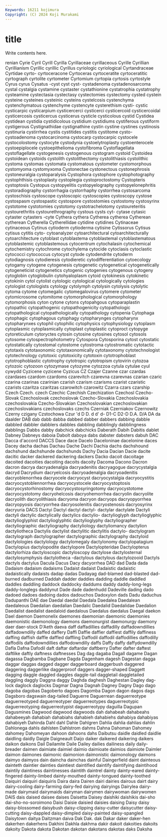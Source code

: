 ```yaml
---
Keywords: 16211 kojimura
Copyright: (C) 2024 Koji Murakami
---
```


# title

Write contents here.



renian Cyrie Cyril
Cyrill Cyrilla Cyrillaceae cyrillaceous Cyrille Cyrillian Cyrillianism Cyrillic cyrillic Cyrillus
cyriologic cyriological Cyrtandraceae Cyrtidae cyrto- cyrtoceracone Cyrtoceras cyrtoceratite cyrtoceratitic cyrtograph
cyrtolite cyrtometer Cyrtomium cyrtopia cyrtosis cyrtostyle Cyrus cyrus Cysatus -cyst
cyst cyst- cystadenoma cystadenosarcoma cystal cystalgia cystamine cystaster cystathionine cystatrophia
cystatrophy cysteamine cystectasia cystectasy cystectomies cystectomy cysted cystein cysteine cysteines
cysteinic cysteins cystelcosis cystenchyma cystenchymatous cystenchyme cystencyte cysterethism cysti- cystic
cysticarpic cysticarpium cysticercerci cysticerci cysticercoid cysticercoidal cysticercosis cysticercus cysticerus cysticle
cysticolous cystid Cystidea cystidean cystidia cystidicolous cystidium cystidiums cystiferous cystiform
cystigerous Cystignathidae cystignathine cystin cystine cystines cystinosis cystinuria cystirrhea cystis
cystitides cystitis cystitome cysto- cystoadenoma cystocarcinoma cystocarp cystocarpic cystocele cystocolostomy
cystocyte cystodynia cystoelytroplasty cystoenterocele cystoepiplocele cystoepithelioma cystofibroma Cystoflagellata cystoflagellate cystogenesis
cystogenous cystogram cystoid Cystoidea cystoidean cystoids cystolith cystolithectomy cystolithiasis cystolithic
cystoma cystomas cystomata cystomatous cystometer cystomorphous cystomyoma cystomyxoma Cystonectae cystonectous
cystonephrosis cystoneuralgia cystoparalysis Cystophora cystophore cystophotography cystophthisis cystoplasty cystoplegia cystoproctostomy
Cystopteris cystoptosis Cystopus cystopyelitis cystopyelography cystopyelonephritis cystoradiography cystorrhagia cystorrhaphy cystorrhea
cystosarcoma cystoschisis cystoscope cystoscopic cystoscopies cystoscopy cystose cystospasm cystospastic cystospore
cystostomies cystostomy cystosyrinx cystotome cystotomies cystotomy cystotrachelotomy cystoureteritis cystourethritis cystourethrography
cystous cysts cyt- cytase cytasic cytaster cytasters -cyte Cythera cythera
Cytherea cytherea Cytherean cytherean Cytherella Cytherellidae cytidine cytidines Cytinaceae cytinaceous
Cytinus cytioderm cytioderma cytisine Cytissorus Cytisus cytisus cytitis cyto- cytoanalyzer
cytoarchitectural cytoarchitecturally cytoarchitecture cytoblast cytoblastema cytoblastemal cytoblastematous cytoblastemic cytoblastemous cytocentrum
cytochalasin cytochemical cytochemistry cytochrome cytochylema cytocide cytoclasis cytoclastic cytococci cytococcus
cytocyst cytode cytodendrite cytoderm cytodiagnosis cytodieresis cytodieretic cytodifferentiation cytoecology cytogamy
cytogene cytogenesis cytogenetic cytogenetical cytogenetically cytogeneticist cytogenetics cytogenic cytogenies cytogenous
cytogeny cytoglobin cytoglobulin cytohyaloplasm cytoid cytokinesis cytokinetic cytokinin cytol cytolist
cytologic cytological cytologically cytologies cytologist cytologists cytology cytolymph cytolysin cytolysis
cytolytic cytoma cytome cytomegalic cytomegalovirus cytomere cytometer cytomicrosome cytomitome cytomorphological
cytomorphology cytomorphosis cyton cytone cytons cytopahgous cytoparaplastin cytopathic cytopathogenic cytopathogenicity
cytopathologic cytopathological cytopathologically cytopathology cytopenia Cytophaga cytophagic cytophagous cytophagy cytopharynges
cytopharynx cytopharynxes cytophil cytophilic cytophysics cytophysiology cytoplasm cytoplasmic cytoplasmically cytoplast
cytoplastic cytoproct cytopyge cytoreticulum cytoryctes cytosin cytosine cytosines cytosol cytosols
cytosome cytospectrophotometry Cytospora Cytosporina cytost cytostatic cytostatically cytostomal cytostome cytostroma
cytostromatic cytotactic cytotaxis cytotaxonomic cytotaxonomically cytotaxonomy cytotechnologist cytotechnology cytotoxic cytotoxicity
cytotoxin cytotrophoblast cytotrophoblastic cytotrophy cytotropic cytotropism cytovirin cytozoa cytozoic cytozoon
cytozymase cytozyme cytozzoa cytula cytulae cyul cywydd Cyzicene cyzicene Cyzicus
CZ Czajer Czanne czar czardas czardases czardom czardoms czarevitch czarevna
czarevnas czarian czaric czarina czarinas czarinian czarish czarism czarisms czarist
czaristic czarists czaritza czaritzas czarowitch czarowitz Czarra czars czarship Czech
Czech. czech Czechic Czechish Czechization Czechosl Czecho-Slovak Czechoslovak czechoslovak Czecho-Slovakia
Czechoslovakia czechoslovakia Czecho-Slovakian Czechoslovakian czechoslovakian czechoslovakians czechoslovaks czechs Czerniak Czerniakov
Czernowitz Czerny czigany Czstochowa Czur 'd D D. d d'
d- D1-C D2-D D.A. D/A DA da daalder DAB dab
dabb dabba dabbed dabber dabbers dabbing dabble dabbled dabbler dabblers
dabbles dabbling dabblingly dabblingness dabblings Dabbs dabby dabchick dabchicks Daberath
Dabih Dabitis dablet Dabney Dabneys daboia Dabolt daboya dabs dabster
dabsters dabuh DAC Dacca d'accord DACCS Dace dace Dacelo Daceloninae
dacelonine daces Dacey dacha dachas Dachau Dache Dachi Dachia dachs
dachshound dachshund dachshunde dachshunds Dachy Dacia Dacian Dacie dacite dacitic
dacker dackered dackering dackers Dacko dacoit dacoitage dacoited dacoities dacoiting
dacoits dacoity Dacoma Dacono Dacron dacron dacrya dacryadenalgia dacryadenitis dacryagogue
dacrycystalgia dacryd Dacrydium dacryelcosis dacryoadenalgia dacryoadenitis dacryoblenorrhea dacryocele dacryocyst dacryocystalgia
dacryocystitis dacryocystoblennorrhea dacryocystocele dacryocystoptosis dacryocystorhinostomy dacryocystosyringotomy dacryocystotome dacryocystotomy dacryohelcosis dacryohemorrhea
dacryolin dacryolite dacryolith dacryolithiasis dacryoma dacryon dacryops dacryopyorrhea dacryopyosis dacryorrhea
dacryosolenitis dacryostenosis dacryosyrinx dacryuria DACS Dactyi Dactyl dactyl dactyl- dactylar
dactylate Dactyli dactyli dactylic dactylically dactylics dactylio- dactylioglyph dactylioglyphic dactylioglyphist
dactylioglyphtic dactylioglyphy dactyliographer dactyliographic dactyliography dactyliology dactyliomancy dactylion dactyliotheca Dactylis
dactylist dactylitic dactylitis dactylo- dactylogram dactylograph dactylographer dactylographic dactylography dactyloid
dactylologies dactylology dactylomegaly dactylonomy dactylopatagium Dactylopius dactylopodite dactylopore Dactylopteridae Dactylopterus
dactylorhiza dactyloscopic dactyloscopy dactylose dactylosternal dactylosymphysis dactylotheca -dactylous dactylous dactylozooid
Dactyls dactyls dactylus Dacula Dacus Dacy dacyorrhea DAD dad Dada
dada Dadaism dadaism dadaisms Dadaist dadaist Dadaistic dadaistic dadaistically dadaists
dadap dadas Dadayag dad-blamed dad-blasted dad-burned dadburned Daddah dadder daddies
dadding daddle daddled daddles daddling daddock daddocky daddums daddy daddy-long-legs
daddy-longlegs daddynut Dade dade dadenhudd Dadeville dading dado dadoed dadoes
dadoing dados dadouchos Dadoxylon dads Dadu daduchus Dadupanthi DAE dae
Daedal daedal Daedala Daedalea Daedalean daedaleous Daedalian daedalian Daedalic Daedalid
Daedalidae Daedalion Daedalist daedalist daedaloid daedalous Daedalus daedalus Daegal daekon
Dael daemon Daemonelix daemones daemonian daemonic daemonies daemonistic daemonology daemons
daemonurgist daemonurgy daemony daer daer-stock D'Aeth daeva daff daffadillies daffadilly
daffadowndillies daffadowndilly daffed daffery Daffi Daffie daffier daffiest daffily daffiness
daffing daffish daffle daffled daffling Daffodil daffodil daffodillies daffodilly daffodils
daffodowndillies daffodowndilly daffs Daffy daffy daffydowndilly Dafla Dafna Dafodil daft
daftar daftardar daftberry Dafter dafter daftest daftlike daftly daftness daftnesses
Dag dag dagaba Dagall dagame Dagan dagassa Dagbamba Dagbane Dagda
Dagenham dagesh Dagestan dagga daggar daggas dagged dagger daggerboard daggerbush
daggered daggering daggerlike daggerproof daggers dagger-shaped Daggett dagging daggle daggled
daggles daggle-tail daggletail daggletailed daggling daggly Daggna daggy Daghda daghesh
Daghestan Dagley dag-lock daglock daglocks Dagmar Dagna Dagnah Dagney Dagny
Dago dago dagoba dagobas Dagoberto dagoes Dagomba Dagon dagon dagos
dags Dagsboro dagswain dag-tailed Daguerre Daguerrean daguerreotype daguerreotyped daguerreotyper daguerreotypes
daguerreotypic daguerreotyping daguerreotypist daguerreotypy daguilla Dagupan Dagusmines Dagwood dagwood dagwoods
dah dahabeah dahabeahs dahabeeyah dahabiah dahabiahs dahabieh dahabiehs dahabiya dahabiyas
dahabiyeh Dahinda Dahl dahl Dahle Dahlgren Dahlia dahlia dahlias dahlin
Dahlonega dahls dahlsten Dahlstrom dahms Dahna Dahoman Dahomey dahomey Dahomeyan
dahoon dahoons dahs Daibutsu daidle daidled daidlie daidling daidly Daigle
Daigneault Daijo daiker daikered daikering daikers daikon daikons Dail Dailamite
Daile Dailey dailies dailiness daily daily-breader daimen daimiate daimiel daimio
daimioate daimios daimiote Daimler daimon daimones daimonic daimonion daimonistic daimonology
daimons daimyo daimyos dain daincha dainchas dainful Daingerfield daint dainteous
dainteth daintier dainties daintiest daintified daintify daintifying daintihood daintily daintiness
daintinesses daintith daintrel dainty dainty-eared dainty-fingered dainty-limbed dainty-mouthed dainty-tongued dainty-toothed
Daiquiri daiquiri daiquiris Daira daira Dairen dairi dairies dairous dairt
dairy dairy-cooling dairy-farming dairy-fed dairying dairyings Dairylea dairy-made dairymaid dairymaids
dairyman dairymen dairywoman dairywomen DAIS dais daised daisee daises Daisetta
Daisey daishiki daishikis dai-sho dai-sho-no-soroimono Daisi Daisie daisied daisies daising
Daisy daisy daisy-blossomed daisybush daisy-clipping daisy-cutter daisycutter daisy-cutting daisy-dappled daisy-dimpled
daisy-painted daisy-spangled Daisytown daitya Daitzman daiva Dak Dak. dak Dakar
daker daker-hen dakerhen dakerhens Dakhini Dakhla dakhma dakir dakoit dakoities
dakoits dakoity Dakota dakota Dakotan dakotan dakotans dakotas daks Daksha
